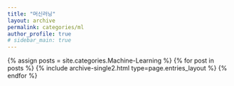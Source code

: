 ```yaml
---
title: "머신러닝"
layout: archive
permalink: categories/ml
author_profile: true
# sidebar_main: true
---
```



{% assign posts = site.categories.Machine-Learning %}
{% for post in posts %} {% include archive-single2.html type=page.entries_layout %} {% endfor %}